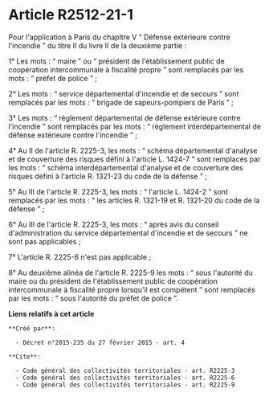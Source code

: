 # Article R2512-21-1

Pour l'application à Paris du chapitre V “ Défense extérieure contre l'incendie ” du titre II du livre II de la deuxième
partie : 

1° Les mots : “ maire ” ou “ président de l'établissement public de coopération intercommunale à fiscalité propre ” sont
remplacés par les mots : “ préfet de police ” ; 

2° Les mots : “ service départemental d'incendie et de secours ” sont remplacés par les mots : “ brigade de sapeurs-pompiers
de Paris ” ; 

3° Les mots : “ règlement départemental de défense extérieure contre l'incendie ” sont remplacés par les mots : “ règlement
interdépartemental de défense extérieure contre l'incendie ” ; 

4° Au II de l'article R. 2225-3, les mots : “ schéma départemental d'analyse et de couverture des risques défini à l'article
L. 1424-7 ” sont remplacés par les mots : “ schéma interdépartemental d'analyse et de couverture des risques défini à
l'article R. 1321-23 du code de la défense ” ; 

5° Au III de l'article R. 2225-3, les mots : “ l'article L. 1424-2 ” sont remplacés par les mots : “ les articles R. 1321-19
et R. 1321-20 du code de la défense ” ; 

6° Au III de l'article R. 2225-3, les mots : “ après avis du conseil d'administration du service départemental d'incendie et
de secours ” ne sont pas applicables ; 

7° L'article R. 2225-6 n'est pas applicable ; 

8° Au deuxième alinéa de l'article R. 2225-9 les mots : “ sous l'autorité du maire ou du président de l'établissement public
de coopération intercommunale à fiscalité propre lorsqu'il est compétent ” sont remplacés par les mots : “ sous l'autorité du
préfet de police ”.

**Liens relatifs à cet article**

	**Créé par**:

	  - Décret n°2015-235 du 27 février 2015 - art. 4

	**Cite**:

	  - Code général des collectivités territoriales - art. R2225-3
	  - Code général des collectivités territoriales - art. R2225-6
	  - Code général des collectivités territoriales - art. R2225-9
